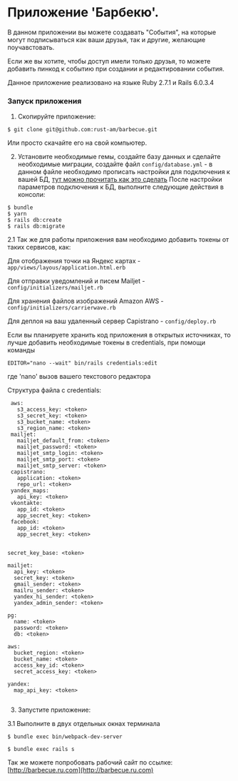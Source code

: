 # Приложение 'Барбекю'.

В данном приложении вы можете создавать "События", на которые могут подписываться как 
ваши друзья, так и другие, желающие поучавстовать.

Если же вы хотите, чтобы доступ имели только друзья, то можете добавить пинкод к событию при 
создании и редактировании события.

Данное приложение реализовано на языке Ruby 2.7.1 и Rails 6.0.3.4

### Запуск приложения

1. Скопируйте приложение:

```
$ git clone git@github.com:rust-am/barbecue.git
```

Или просто скачайте его на свой компьютер.

2. Установите необходимые гемы, создайте базу данных и сделайте необходимые миграции, создайте файл ```config/database.yml``` - 
в данном файле необходимо прописать настройки для подключения к вашей БД, [тут можно прочитать как это сделать](https://edgeguides.rubyonrails.org/configuring.html#configuring-a-database)
После настройки параметров подключения к БД, выполните следующие действия в консоли:

```
$ bundle
$ yarn
$ rails db:create
$ rails db:migrate
```

2.1 Так же для работы приложения
вам необходимо добавить токены от таких сервисов, как:

Для отображения точки на Яндекс картах - ```app/views/layous/application.html.erb```

Для отправки уведомлений и писем Mailjet - ```config/initializers/mailjet.rb```

Для хранения файлов изображений Amazon AWS - ```config/initializers/carrierwave.rb```

Для деплоя на ваш удаленный сервер Capistrano - ```config/deploy.rb```

Если вы планируете хранить код приложения в открытых источниках, то лучше добавить необходимые токены в credentials, 
при помощи команды

```
EDITOR="nano --wait" bin/rails credentials:edit
```
где 'nano' вызов вашего текстового редактора


Структура файла с credentials:

```
 aws:
   s3_access_key: <token>
   s3_secret_key: <token>
   s3_bucket_name: <token>
   s3_region_name: <token>
 mailjet:
   mailjet_default_from: <token>
   mailjet_password: <token>
   mailjet_smtp_login: <token>
   mailjet_smtp_port: <token>
   mailjet_smtp_server: <token>
 capistrano:
   application: <token>
   repo_url: <token>
 yandex_maps:
   api_key: <token>
 vkontakte:
   app_id: <token>
   app_secret_key: <token>
 facebook:
   app_id: <token>
   app_secret_key: <token>


secret_key_base: <token>

mailjet:
  api_key: <token>
  secret_key: <token>
  gmail_sender: <token>
  mailru_sender: <token>
  yandex_hi_sender: <token>
  yandex_admin_sender: <token>

pg:
  name: <token>
  password: <token>
  db: <token>

aws:
  bucket_region: <token>
  bucket_name: <token>
  access_key_id: <token>
  secret_access_key: <token>

yandex:
  map_api_key: <token>
  
```

3. Запустите приложение:

3.1 Выполните в двух отдельных окнах терминала

```
$ bundle exec bin/webpack-dev-server
```
```
$ bundle exec rails s
```

Так же можете попробовать рабочий сайт по ссылке: [http://barbecue.ru.com](http://barbecue.ru.com)
